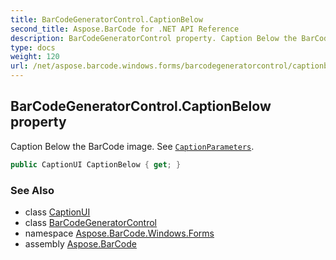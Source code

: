 ```yaml
---
title: BarCodeGeneratorControl.CaptionBelow
second_title: Aspose.BarCode for .NET API Reference
description: BarCodeGeneratorControl property. Caption Below the BarCode image. See CaptionParameters
type: docs
weight: 120
url: /net/aspose.barcode.windows.forms/barcodegeneratorcontrol/captionbelow/
---
```

## BarCodeGeneratorControl.CaptionBelow property

Caption Below the BarCode image. See [`CaptionParameters`](../../../aspose.barcode.generation/captionparameters/).

```csharp
public CaptionUI CaptionBelow { get; }
```

### See Also

* class [CaptionUI](../../captionui/)
* class [BarCodeGeneratorControl](../)
* namespace [Aspose.BarCode.Windows.Forms](../../../aspose.barcode.windows.forms/)
* assembly [Aspose.BarCode](../../../)


